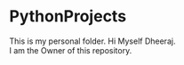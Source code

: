 # PythonProjects
This is my personal folder.
Hi Myself Dheeraj.<br> I am the Owner of this repository.

